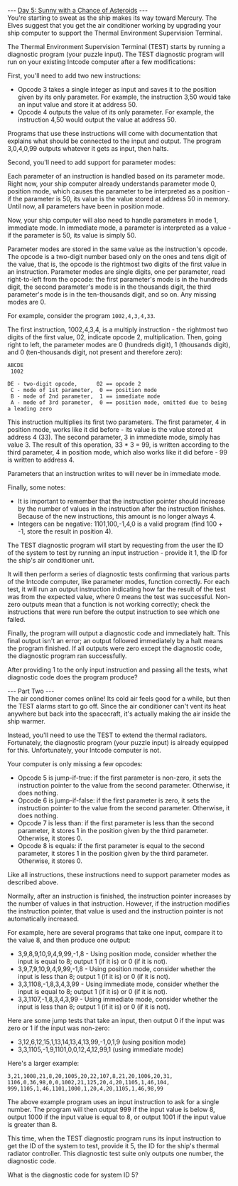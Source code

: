 --- [Day 5: Sunny with a Chance of Asteroids](https://adventofcode.com/2019/day/5) ---  
You're starting to sweat as the ship makes its way toward Mercury. The Elves suggest that you get the air conditioner working by upgrading your ship computer to support the Thermal Environment Supervision Terminal.  

The Thermal Environment Supervision Terminal (TEST) starts by running a diagnostic program (your puzzle input). The TEST diagnostic program will run on your existing Intcode computer after a few modifications:  

First, you'll need to add two new instructions:  

- Opcode 3 takes a single integer as input and saves it to the position given by its only parameter. For example, the instruction 3,50 would take an input value and store it at address 50.  
- Opcode 4 outputs the value of its only parameter. For example, the instruction 4,50 would output the value at address 50.  

Programs that use these instructions will come with documentation that explains what should be connected to the input and output. The program 3,0,4,0,99 outputs whatever it gets as input, then halts.  

Second, you'll need to add support for parameter modes:  

Each parameter of an instruction is handled based on its parameter mode. Right now, your ship computer already understands parameter mode 0, position mode, which causes the parameter to be interpreted as a position - if the parameter is 50, its value is the value stored at address 50 in memory. Until now, all parameters have been in position mode.  

Now, your ship computer will also need to handle parameters in mode 1, immediate mode. In immediate mode, a parameter is interpreted as a value - if the parameter is 50, its value is simply 50.  

Parameter modes are stored in the same value as the instruction's opcode. The opcode is a two-digit number based only on the ones and tens digit of the value, that is, the opcode is the rightmost two digits of the first value in an instruction. Parameter modes are single digits, one per parameter, read right-to-left from the opcode: the first parameter's mode is in the hundreds digit, the second parameter's mode is in the thousands digit, the third parameter's mode is in the ten-thousands digit, and so on. Any missing modes are 0.  

For example, consider the program `1002,4,3,4,33`.  

The first instruction, 1002,4,3,4, is a multiply instruction - the rightmost two digits of the first value, 02, indicate opcode 2, multiplication. Then, going right to left, the parameter modes are 0 (hundreds digit), 1 (thousands digit), and 0 (ten-thousands digit, not present and therefore zero):  
```
ABCDE
 1002

DE - two-digit opcode,      02 == opcode 2
 C - mode of 1st parameter,  0 == position mode
 B - mode of 2nd parameter,  1 == immediate mode
 A - mode of 3rd parameter,  0 == position mode, omitted due to being a leading zero  
```
This instruction multiplies its first two parameters. The first parameter, 4 in position mode, works like it did before - its value is the value stored at address 4 (33). The second parameter, 3 in immediate mode, simply has value 3. The result of this operation, 33 * 3 = 99, is written according to the third parameter, 4 in position mode, which also works like it did before - 99 is written to address 4.  

Parameters that an instruction writes to will never be in immediate mode.  

Finally, some notes:  

- It is important to remember that the instruction pointer should increase by the number of values in the instruction after the instruction finishes. Because of the new instructions, this amount is no longer always 4.  
- Integers can be negative: 1101,100,-1,4,0 is a valid program (find 100 + -1, store the result in position 4).  

The TEST diagnostic program will start by requesting from the user the ID of the system to test by running an input instruction - provide it 1, the ID for the ship's air conditioner unit.  

It will then perform a series of diagnostic tests confirming that various parts of the Intcode computer, like parameter modes, function correctly. For each test, it will run an output instruction indicating how far the result of the test was from the expected value, where 0 means the test was successful. Non-zero outputs mean that a function is not working correctly; check the instructions that were run before the output instruction to see which one failed.  

Finally, the program will output a diagnostic code and immediately halt. This final output isn't an error; an output followed immediately by a halt means the program finished. If all outputs were zero except the diagnostic code, the diagnostic program ran successfully.  

After providing 1 to the only input instruction and passing all the tests, what diagnostic code does the program produce?   




--- Part Two ---  
The air conditioner comes online! Its cold air feels good for a while, but then the TEST alarms start to go off. Since the air conditioner can't vent its heat anywhere but back into the spacecraft, it's actually making the air inside the ship warmer.  

Instead, you'll need to use the TEST to extend the thermal radiators. Fortunately, the diagnostic program (your puzzle input) is already equipped for this. Unfortunately, your Intcode computer is not.  

Your computer is only missing a few opcodes:  

- Opcode 5 is jump-if-true: if the first parameter is non-zero, it sets the instruction pointer to the value from the second parameter. Otherwise, it does nothing.  
- Opcode 6 is jump-if-false: if the first parameter is zero, it sets the instruction pointer to the value from the second parameter. Otherwise, it does nothing.  
- Opcode 7 is less than: if the first parameter is less than the second parameter, it stores 1 in the position given by the third parameter. Otherwise, it stores 0.  
- Opcode 8 is equals: if the first parameter is equal to the second parameter, it stores 1 in the position given by the third parameter. Otherwise, it stores 0.  

Like all instructions, these instructions need to support parameter modes as described above.  

Normally, after an instruction is finished, the instruction pointer increases by the number of values in that instruction. However, if the instruction modifies the instruction pointer, that value is used and the instruction pointer is not automatically increased.  

For example, here are several programs that take one input, compare it to the value 8, and then produce one output:  

- 3,9,8,9,10,9,4,9,99,-1,8 - Using position mode, consider whether the input is equal to 8; output 1 (if it is) or 0 (if it is not).  
- 3,9,7,9,10,9,4,9,99,-1,8 - Using position mode, consider whether the input is less than 8; output 1 (if it is) or 0 (if it is not).  
- 3,3,1108,-1,8,3,4,3,99 - Using immediate mode, consider whether the input is equal to 8; output 1 (if it is) or 0 (if it is not).  
- 3,3,1107,-1,8,3,4,3,99 - Using immediate mode, consider whether the input is less than 8; output 1 (if it is) or 0 (if it is not).  

Here are some jump tests that take an input, then output 0 if the input was zero or 1 if the input was non-zero:  

- 3,12,6,12,15,1,13,14,13,4,13,99,-1,0,1,9 (using position mode)  
- 3,3,1105,-1,9,1101,0,0,12,4,12,99,1 (using immediate mode)  

Here's a larger example:
```
3,21,1008,21,8,20,1005,20,22,107,8,21,20,1006,20,31,
1106,0,36,98,0,0,1002,21,125,20,4,20,1105,1,46,104,
999,1105,1,46,1101,1000,1,20,4,20,1105,1,46,98,99
```
The above example program uses an input instruction to ask for a single number. The program will then output 999 if the input value is below 8, output 1000 if the input value is equal to 8, or output 1001 if the input value is greater than 8.  

This time, when the TEST diagnostic program runs its input instruction to get the ID of the system to test, provide it 5, the ID for the ship's thermal radiator controller. This diagnostic test suite only outputs one number, the diagnostic code.  

What is the diagnostic code for system ID 5?  







